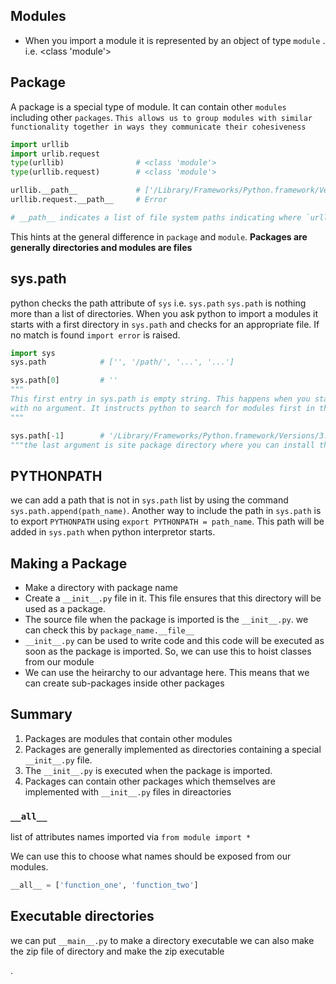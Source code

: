 ## Modules
- When you import a module it is represented by an object of type `module` . i.e. <class 'module'>

## Package
A package is a special type of module. It can contain other `modules` including other `packages`.
`This allows us to group modules with similar functionality together in ways they communicate their cohesiveness`

```python
import urllib
import urlib.request
type(urllib)                # <class 'module'>
type(urllib.request)        # <class 'module'>

urllib.__path__             # ['/Library/Frameworks/Python.framework/Versions/3.7/lib/python3.7/urllib']
urllib.request.__path__     # Error

# __path__ indicates a list of file system paths indicating where `urllib` searches to find nested modules.

```

This hints at the general difference in `package` and `module`.
**Packages are generally directories and modules are files**

## sys.path
python checks the path attribute of `sys` i.e. `sys.path`
`sys.path` is nothing more than a list of directories. When you ask python to import a modules it starts with a first directory in `sys.path` and checks for an appropriate file. If no match is found `import error` is raised.

```python
import sys
sys.path            # ['', '/path/', '...', '...']

sys.path[0]         # ''
"""
This first entry in sys.path is empty string. This happens when you start the python interpretor 
with no argument. It instructs python to search for modules first in the current directory
"""

sys.path[-1]        # '/Library/Frameworks/Python.framework/Versions/3.7/lib/python3.7/site-packages'
"""the last argument is site package directory where you can install third party modules"""

```

## PYTHONPATH
we can add a path that is not in `sys.path` list by using the command `sys.path.append(path_name)`. 
Another way to include the path in `sys.path` is to export `PYTHONPATH` using `export PYTHONPATH = path_name`. This path will be added in `sys.path` when python interpretor starts.

## Making a Package
- Make a directory with package name
- Create a `__init__.py` file in it. This file ensures that this directory will be used as a package.
- The source file when the package is imported is the `__init__.py`. we can check this by `package_name.__file__`
- `__init__.py` can be used to write code and this code will be executed as soon as the package is imported. So, we can use this to hoist classes from our module
- We can use the heirarchy to our advantage here. This means that we can create sub-packages inside other packages


## Summary
1. Packages are modules that contain other modules
2. Packages are generally implemented as directories containing a special `__init__.py` file.
3. The `__init__.py` is executed when the package is imported.
4. Packages can contain other packages which themselves are implemented with `__init__.py` files in direactories



### `__all__`
list of attributes names imported via `from module import *`

We can use this to choose what names should be exposed from our modules.

```python
__all__ = ['function_one', 'function_two']
```

## Executable directories
we can put `__main__.py` to make a directory executable
we can also make the zip file of directory and make the zip executable










.
